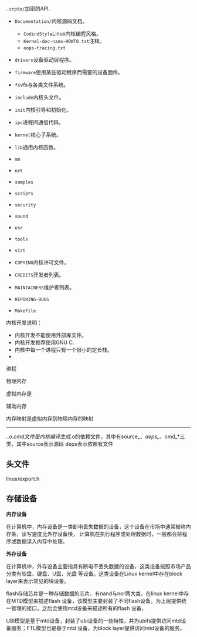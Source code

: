 . `crpto/`加密的API.
* `Documentation/`内核源码文档。
    
  * `CodindStyle`Linux内核编程风格。
  * `Kernel-doc-nano-HOWTO.txt`注释。
  * `oops-tracing.txt`
  
* `drivers`设备驱动层程序。
* `firmware`使用某些驱动程序而需要的设备固件。
* `fs`vfs与各类文件系统。
* `include`内核头文件。
* `init`内核引导和初始化。
* `ipc`进程间通信代码。
* `kernel`核心子系统。
* `lib`通用内核函数。
* `mm`
* `net`
* `samples`
* `scripts`
* `security`
* `sound`
* `usr`
* `tools`
* `virt`

* `COPYING`内核许可文件。
* `CREDITS`开发者列表。
* `MAINTAINERS`维护者列表。
* `REPORING-BUGS`
* `Makefile`

内核开发说明：

* 内核开发不能使用外部库文件。
* 内核开发推荐使用GNU C.
* 内核中每一个进程只有一个很小的定长栈。
* 
进程

物理内存

虚拟内存是

辅助内存


内存映射是虚拟内存到物理内存的映射


-------------------------

.*.o.cmd文件是内核编译生成*.o的依赖文件，其中有source_*、deps_*、cmd_*三类，其中source表示源码
deps表示依赖有文件



## 头文件

linux/export.h

## 存储设备


**内存设备**

在计算机中，内存设备是一类断电丢失数据的设备，这个设备在市场中通常被称内存条，读写速度比外存设备快，
计算机在执行程序或处理数据时，一般都会将程序或数据读入内存中处理。

**外存设备**

在计算机中，外存设备主要指具有断电不丢失数据的设备，这类设备按照市场产品分类有软盘、硬盘、U盘、光盘
等设备。这类设备在Linux kernel中存在block layer来表示常见的块设备。

flash存储芯片是一种存储数据的芯片，有nand与nor两大类，在linux kernel中存在MTD模型来描述flash
设备，该模型主要封装了不同flash设备，为上层提供统一管理的接口，之后会使用mtd设备来描述所有的flash
设备，

UBI模型是基于mtd设备，封装了ubi设备的一些特性，并为ubifs提供访问mtd设备服务；FTL模型也是基于mtd
设备，为block layer提供访问mtd设备的服务。
